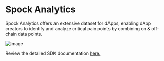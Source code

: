# Spock Analytics 
Spock Analytics offers an extensive dataset for dApps, enabling dApp creators to identify and analyze critical pain points by combining on & off-chain data points.
<br>

![image](https://github.com/xorddotcom/spock-analytics-demo/assets/43118413/6ed44d4c-d3fb-4399-9827-24801a1d3299)

Review the detailed SDK documentation [here.](https://spock-analytics.gitbook.io/spock-analytics-docs/sdk-configuration/sdk)
